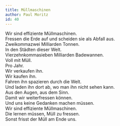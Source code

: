 ```yaml
---
title: Müllmaschinen
author: Paul Moritz
id: 40
---
```


Wir sind effiziente Müllmaschinen.  
Fressen die Erde auf und scheiden sie als Abfall aus.  
Zweikommazwei Milliarden Tonnen.  
In den Städten dieser Welt.  
Vierzehnkommasieben Milliarden Badewannen.  
Voll mit Müll.  
Pro Jahr.  
Wir verkaufen ihn.  
Wir kaufen ihn.  
Fahren ihn spazieren durch die Welt.  
Und laden ihn dort ab, wo man ihn nicht sehen kann.  
Aus den Augen, aus dem Sinn.  
Damit wir weiterfressen können.  
Und uns keine Gedanken machen müssen.  
Wir sind effiziente Müllmaschinen.  
Die lernen müssen, Müll zu fressen.  
Sonst frisst der Müll am Ende uns.